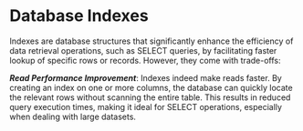 # Database Indexes

Indexes are database structures that significantly enhance the efficiency of data retrieval operations, such as SELECT queries, by facilitating faster lookup of specific rows or records. However, they come with trade-offs:

**_Read Performance Improvement_**: Indexes indeed make reads faster. By creating an index on one or more columns, the database can quickly locate the relevant rows without scanning the entire table. This results in reduced query execution times, making it ideal for SELECT operations, especially when dealing with large datasets.
